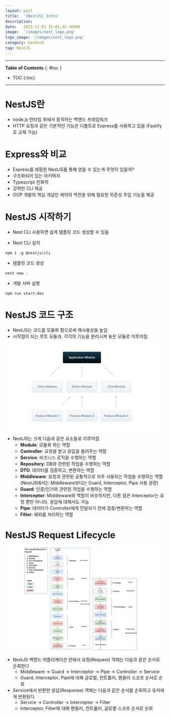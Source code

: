 ```yaml
---
layout: post
title:  '[NestJS] Intro'
description: 
date:   2023-12-01 15:01:35 +0300
image:  '/images/nest_logo.png'
logo_image: '/images/nest_logo.png'
category: backend
tag: NestJS
---
```


---
**Table of Contents**
{: #toc }
*  TOC
{:toc}

---

# NestJS란

- node.js 런타임 위에서 동작하는 백엔드 프레임워크
- HTTP 요청과 같은 기본적인 기능은 디폴트로 Express를 사용하고 있음 (Fastify로 교체 가능)

# Express와 비교

- Express를 래핑한 NestJS를 통해 얻을 수 있는게 무엇이 있을까?
- 구조화되어 있는 아키텍처
- Typescript 친화적
- 강력한 CLI 제공
- OOP 개발의 핵심 개념인 제어의 역전을 위해 필요한 의존성 주입 기능을 제공


# NestJS 시작하기

- Nest CLI 사용하면 쉽게 템플릿 코드 생성할 수 있음

- Nest CLI 설치

```
npm i -g @nestjs/cli
```

- 템플릿 코드 생성

```
nest new .
```

- 개발 서버 실행

```
npm run start:dev
```

# NestJS 코드 구조

- NestJS는 코드를 모듈화 함으로써 재사용성을 높임
- 시작점이 되는 루트 모듈과, 각각의 기능을 분리시켜 놓은 모듈로 이루어짐

![](/images/nest_2.png)

- NestJS는 크게 다음과 같은 요소들로 이루어짐
  - **Module**: 모듈화 하는 역할
  - **Controller**: 요청을 받고 응답을 돌려주는 역할
  - **Service**: 비즈니스 로직을 수행하는 역할
  - **Repository**: DB와 관련된 작업을 수행하는 역할
  - **DTO**: 데이터를 검증하고, 변환하는 역할
  - **Middleware**: 요청과 관련된 공통적으로 자주 사용되는 작업을 수행하는 역할 (NestJS에서는 Middleware보다는 Guard, Interceptor, Pipe 사용 권장)
  - **Guard**: 인증/인가와 관련된 작업을 수행하는 역할
  - **Interceptor**: Middleware와 역할이 비슷하지만, 다른 점은 Interceptor는 요청 뿐만 아니라, 응답에 대해서도 가능
  - **Pipe**: 데이터가 Controller에게 전달되기 전에 검증/변환하는 역할
  - **Filter**: 예외를 처리하는 역할

# NestJS Request Lifecycle

![](/images/nest_3.png)

- NestJS 백엔드 어플리케이션 안에서 요청(Request) 객체는 다음과 같은 순서로 순회한다
  - Middleware -> Guard -> Interceptor -> Pipe -> Controller -> Service
  - Guard, Interceptor, Pipe에 대해 글로벌, 컨트롤러, 핸들러 스코프 순서로 순회
- Service에서 반환한 응답(Response) 객체는 다음과 같은 순서를 순회하고 유저에게 반환된다
  - Service -> Controller -> Interceptor -> Filter
  - Interceptor, Filter에 대해 핸들러, 컨트롤러, 글로벌 스코프 순서로 순회
